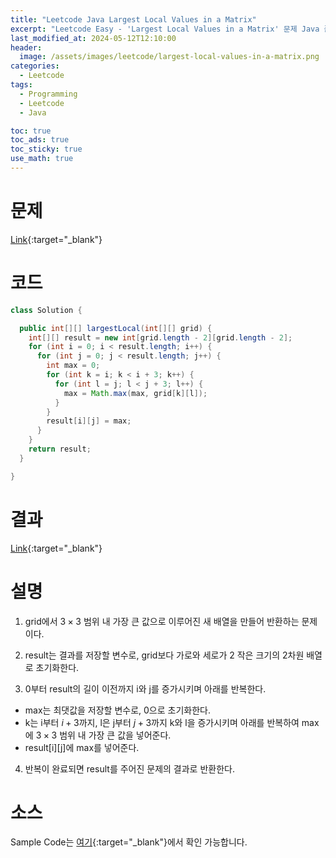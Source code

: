 ```yaml
---
title: "Leetcode Java Largest Local Values in a Matrix"
excerpt: "Leetcode Easy - 'Largest Local Values in a Matrix' 문제 Java 풀이"
last_modified_at: 2024-05-12T12:10:00
header:
  image: /assets/images/leetcode/largest-local-values-in-a-matrix.png
categories:
  - Leetcode
tags:
  - Programming
  - Leetcode
  - Java

toc: true
toc_ads: true
toc_sticky: true
use_math: true
---
```

# 문제
[Link](https://leetcode.com/problems/largest-local-values-in-a-matrix/){:target="_blank"}

# 코드
```java
class Solution {

  public int[][] largestLocal(int[][] grid) {
    int[][] result = new int[grid.length - 2][grid.length - 2];
    for (int i = 0; i < result.length; i++) {
      for (int j = 0; j < result.length; j++) {
        int max = 0;
        for (int k = i; k < i + 3; k++) {
          for (int l = j; l < j + 3; l++) {
            max = Math.max(max, grid[k][l]);
          }
        }
        result[i][j] = max;
      }
    }
    return result;
  }

}
```

# 결과
[Link](https://leetcode.com/problems/largest-local-values-in-a-matrix/submissions/1255716721/){:target="_blank"}

# 설명
1. grid에서 $3 \times 3$ 범위 내 가장 큰 값으로 이루어진 새 배열을 만들어 반환하는 문제이다.

2. result는 결과를 저장할 변수로, grid보다 가로와 세로가 2 작은 크기의 2차원 배열로 초기화한다.

3. 0부터 result의 길이 이전까지 i와 j를 증가시키며 아래를 반복한다.
- max는 최댓값을 저장할 변수로, 0으로 초기화한다.
- k는 i부터 $i + 3$까지, l은 j부터 $j + 3$까지 k와 l을 증가시키며 아래를 반복하여 max에 $3 \times 3$ 범위 내 가장 큰 값을 넣어준다.
- result[i][j]에 max를 넣어준다.

4. 반복이 완료되면 result를 주어진 문제의 결과로 반환한다.

# 소스
Sample Code는 [여기](https://github.com/GracefulSoul/leetcode/blob/master/src/main/java/gracefulsoul/problems/LargestLocalValuesInAMatrix.java){:target="_blank"}에서 확인 가능합니다.